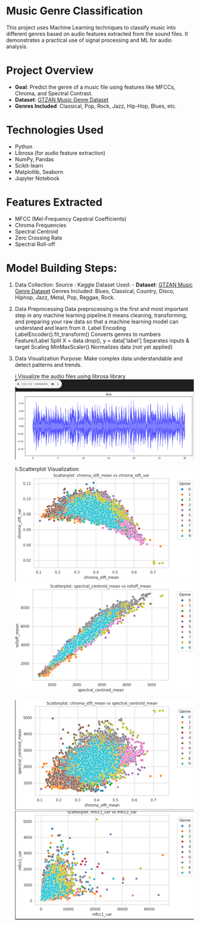# Music Genre Classification
This project uses Machine Learning techniques to classify music into different genres based on audio features extracted from the sound files. It demonstrates a practical use of signal processing and ML for audio analysis.

# Project Overview
- **Goal**: Predict the genre of a music file using features like MFCCs, Chroma, and Spectral Contrast.
- **Dataset**: [GTZAN Music Genre Dataset](https://www.kaggle.com/datasets/andradaolteanu/gtzan-dataset-music-genre-classification)
- **Genres Included**: Classical, Pop, Rock, Jazz, Hip-Hop, Blues, etc.

# Technologies Used
- Python
- Librosa (for audio feature extraction)
- NumPy, Pandas
- Scikit-learn
- Matplotlib, Seaborn
- Jupyter Notebook

# Features Extracted
- MFCC (Mel-Frequency Cepstral Coefficients)
- Chroma Frequencies
- Spectral Centroid
- Zero Crossing Rate
- Spectral Roll-off

# Model Building Steps:
  1. Data Collection:
     Source : Kaggle
     Dataset Used: - **Dataset**: [GTZAN Music Genre Dataset](https://www.kaggle.com/datasets/andradaolteanu/gtzan-dataset-music-genre-classification)
     Genres Included: Blues, Classical, Country, Disco, Hiphop, Jazz, Metal, Pop, Reggae, Rock.

  2. Data Preprocessing
     Data preprocessing is the first and most important step in any machine learning pipeline.It means cleaning, transforming, and preparing your raw data so that a machine       learning model can understand and learn from it.
     Label Encoding	LabelEncoder().fit_transform()	Converts genres to numbers
     Feature/Label Split	X = data.drop(), y = data['label']	Separates inputs & target
     Scaling	MinMaxScaler()	Normalizes data (not yet applied)

  3. Data Visualization
     Purpose: Make complex data understandable and detect patterns and trends.
     
     i.Visualize the audio files using librosa library
     ![bluess](images/bluess.png)

     ii.Scatterplot Visualization
      ![scatter1](images/scatter1.png) ![scatter3](images/scatter3.png)

      ![scatter2](images/scatter2.png) ![scatter4](images/scatter4.png)

      
     
     
     

